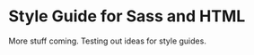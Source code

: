 Style Guide for Sass and HTML
=============================

More stuff coming. Testing out ideas for style guides.
